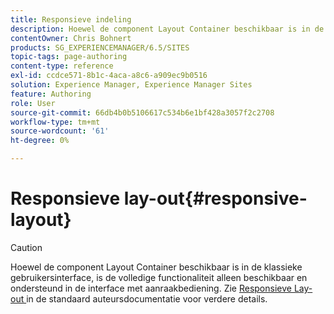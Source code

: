 ```yaml
---
title: Responsieve indeling
description: Hoewel de component Layout Container beschikbaar is in de klassieke gebruikersinterface, is de volledige functionaliteit alleen beschikbaar en ondersteund in de interface met aanraakbediening.
contentOwner: Chris Bohnert
products: SG_EXPERIENCEMANAGER/6.5/SITES
topic-tags: page-authoring
content-type: reference
exl-id: ccdce571-8b1c-4aca-a8c6-a909ec9b0516
solution: Experience Manager, Experience Manager Sites
feature: Authoring
role: User
source-git-commit: 66db4b0b5106617c534b6e1bf428a3057f2c2708
workflow-type: tm+mt
source-wordcount: '61'
ht-degree: 0%

---
```


# Responsieve lay-out{#responsive-layout}

>[!CAUTION]
>
>Hoewel de component Layout Container beschikbaar is in de klassieke gebruikersinterface, is de volledige functionaliteit alleen beschikbaar en ondersteund in de interface met aanraakbediening. Zie [ Responsieve Lay-out ](/help/sites-authoring/responsive-layout.md) in de standaard auteursdocumentatie voor verdere details.
